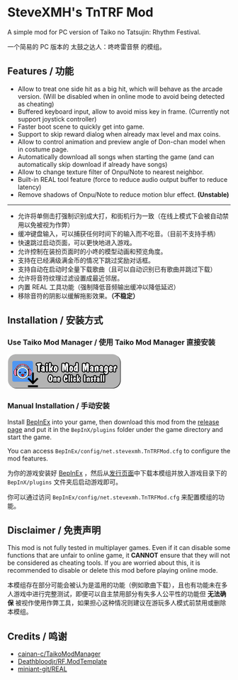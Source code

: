 # SteveXMH's TnTRF Mod

A simple mod for PC version of Taiko no Tatsujin: Rhythm Festival.

一个简易的 PC 版本的 太鼓之达人：咚咚雷音祭 的模组。

## Features / 功能

- Allow to treat one side hit as a big hit, which will behave as the arcade version. (Will be disabled when in
  online mode to avoid being detected as cheating)
- Buffered keyboard input, allow to avoid miss key in frame. (Currently not support joystick controller)
- Faster boot scene to quickly get into game.
- Support to skip reward dialog when already max level and max coins.
- Allow to control animation and preview angle of Don-chan model when in costume page.
- Automatically download all songs when starting the game (and can automatically skip download if already have songs)
- Allow to change texture filter of Onpu/Note to nearest neighbor.
- Built-in REAL tool feature (force to reduce audio output buffer to reduce latency)
- Remove shadows of Onpu/Note to reduce motion blur effect. **(Unstable)**

---

- 允许将单侧击打强制识别成大打，和街机行为一致（在线上模式下会被自动禁用以免被视为作弊）
- 缓冲键盘输入，可以捕获任何时间下的输入而不吃音。（目前不支持手柄）
- 快速跳过启动页面，可以更快地进入游戏。
- 允许控制在装扮页面时的小咚的模型动画和预览角度。
- 支持在已经满级满金币的情况下跳过奖励对话框。
- 支持自动在启动时全量下载歌曲（且可以自动识别已有歌曲并跳过下载）
- 允许将音符纹理过滤设置成最近邻居。
- 内置 REAL 工具功能（强制降低音频输出缓冲以降低延迟）
- 移除音符的阴影以缓解拖影效果。**（不稳定）**

## Installation / 安装方式

### Use Taiko Mod Manager / 使用 Taiko Mod Manager 直接安装

 <a href="taikomodmanager:https://github.com/Steve-xmh/TnTRFMod"> <img src="https://github.com/Deathbloodjr/RF.ModTemplate/blob/main/Resources/InstallButton.png?raw=true" alt="点击此处直接安装 / Click here to directly install" width="256"/> </a>

### Manual Installation / 手动安装

Install [BepInEx](https://github.com/BepInEx/BepInEx) into your game, then download this mod from
the [release page](https://github.com/Steve-xmh/TnTRFMod/releases/latest) and put it in the `BepInX/plugins` folder
under the game
directory and start the game.

You can access `BepInEx/config/net.stevexmh.TnTRFMod.cfg` to configure the mod features.

为你的游戏安装好 [BepInEx](https://github.com/BepInEx/BepInEx)
，然后从[发行页面](https://github.com/Steve-xmh/TnTRFMod/releases/latest)中下载本模组并放入游戏目录下的 `BepInX/plugins`
文件夹后启动游戏即可。

你可以通过访问 `BepInEx/config/net.stevexmh.TnTRFMod.cfg` 来配置模组的功能。

## Disclaimer / 免责声明

This mod is not fully tested in multiplayer games. Even if it can disable some functions that are unfair to online game,
it **CANNOT** ensure that they will not be considered as cheating tools. If you are worried about this, it is
recommended to disable or delete this mod before playing online mode.

本模组存在部分可能会被认为是滥用的功能（例如歌曲下载），且也有功能未在多人游戏中进行完整测试，即便可以自主禁用部分有失多人公平性的功能但
**无法确保**
被视作使用作弊工具，如果担心这种情况则建议在游玩多人模式前禁用或删除本模组。

## Credits / 鸣谢

- [cainan-c/TaikoModManager](https://github.com/cainan-c/TaikoModManager)
- [Deathbloodjr/RF.ModTemplate](https://github.com/Deathbloodjr/RF.ModTemplate)
- [miniant-git/REAL](https://github.com/miniant-git/REAL)
